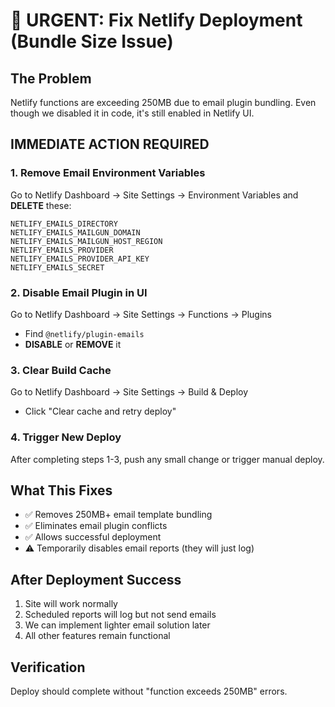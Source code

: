 # 🚨 URGENT: Fix Netlify Deployment (Bundle Size Issue)

## The Problem

Netlify functions are exceeding 250MB due to email plugin bundling. Even though we disabled it in
code, it's still enabled in Netlify UI.

## IMMEDIATE ACTION REQUIRED

### 1. Remove Email Environment Variables

Go to Netlify Dashboard → Site Settings → Environment Variables and **DELETE** these:

```
NETLIFY_EMAILS_DIRECTORY
NETLIFY_EMAILS_MAILGUN_DOMAIN
NETLIFY_EMAILS_MAILGUN_HOST_REGION
NETLIFY_EMAILS_PROVIDER
NETLIFY_EMAILS_PROVIDER_API_KEY
NETLIFY_EMAILS_SECRET
```

### 2. Disable Email Plugin in UI

Go to Netlify Dashboard → Site Settings → Functions → Plugins

-   Find `@netlify/plugin-emails`
-   **DISABLE** or **REMOVE** it

### 3. Clear Build Cache

Go to Netlify Dashboard → Site Settings → Build & Deploy

-   Click "Clear cache and retry deploy"

### 4. Trigger New Deploy

After completing steps 1-3, push any small change or trigger manual deploy.

## What This Fixes

-   ✅ Removes 250MB+ email template bundling
-   ✅ Eliminates email plugin conflicts
-   ✅ Allows successful deployment
-   ⚠️ Temporarily disables email reports (they will just log)

## After Deployment Success

1. Site will work normally
2. Scheduled reports will log but not send emails
3. We can implement lighter email solution later
4. All other features remain functional

## Verification

Deploy should complete without "function exceeds 250MB" errors.
